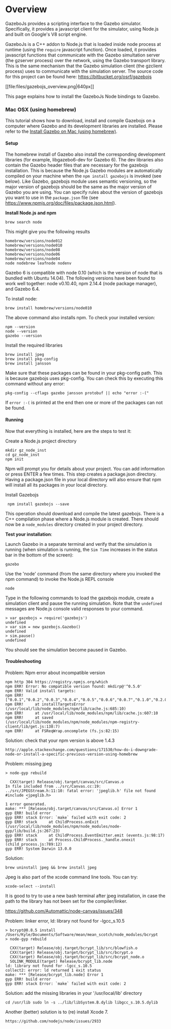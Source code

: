 # Overview

GazeboJs provides a scripting interface to the Gazebo simulator. Specifically, it provides a javascript client for the simulator, using Node.js and built on Google's V8 script engine.

GazeboJs is a C++ addon to Node.js that is loaded inside node process at runtime (using the `require` javascript function). Once loaded, it provides javascript functions that communicate with the Gazebo simultation server (the gzserver process) over the network, using the Gazebo transport library.
This is the same mechanism that the Gazebo simulation client (the gzclient process) uses to communicate with the simulation server.
The source code for this project can be found here: <https://bitbucket.org/osrf/gazebojs>

[[file:files/gazebojs_overview.png|640px]]

This page explains how to install the GazeboJs Node bindings to Gazebo.




### Mac OSX (using homebrew)

This tutorial shows how to download, install and compile Gazebojs on a computer where Gazebo and its  development libraries are installed.
Please refer to the [Install Gazebo on Mac (using homebrew)](/tutorials?tut=install_on_mac&cat=install).

#### Setup

The homebrew install of Gazebo also install the corresponding development libraries (for example, libgazebo6-dev for Gazebo 6). The dev libraries also contain the Gazebo header files that are necessary for the gazebojs installation. This is because the Node.js Gazebo modules are automatically compiled on your machine when the `npm install gazebojs` is invoked (see below).
Like Gazebo, gazebojs module uses semantic versioning, so the major version of gazebojs should be the same as the major version of Gazebo you are using. You can specify rules about the version of gazebojs you want to use in the `package.json` file (see https://www.npmjs.org/doc/files/package.json.html).

**Install Node.js and npm**

    brew search node

This might give you the following results

    homebrew/versions/node012
    homebrew/versions/node010
    homebrew/versions/node08
    homebrew/versions/node06
    homebrew/versions/node04
    node nodebrew leafnode nodenv

Gazebo 6 is compatible with node 0.10 (which is the version of node that is bundled with Ubuntu 14.04). The following versions have been found to work well together: node v0.10.40, npm 2.14.4 (node package manager), and Gazebo 6.4.

To install node:

    brew install homebrew/versions/node010

The above command also installs npm. To check your installed version:

    npm --version
    node --version
    gazebo --version


Install the required libraries

    brew install jpeg
    brew install pkg-config
    brew install jansson

Make sure that these packages can be found in your pkg-config path. This is because gazebojs uses pkg-config.  You can check this by executing this command without any error:

    pkg-config --cflags gazebo jansson protobuf || echo "error :-("

If `error :-(` is printed at the end then one or more of the packages can not be found.

#### Running

Now that everything is installed, here are the steps to test it:


Create a Node.js project directory

    mkdir gz_node_inst
    cd gz_node_inst
    npm init

Npm will prompt you for details about your project. You can add information or press ENTER a few times. This step creates a package.json directory. Having a package.json file in your local directory will also ensure that npm will install all its packages in your local directory.

Install Gazebojs

     npm install gazebojs --save

This operation should download and compile the latest gazebojs. There is a C++
compilation phase where a Node.js module is created. There should now be a
`node_modules` directory created in your project directory.


**Test your installation**:

Launch Gazebo in a separate terminal and verify that the simulation is running (when simulation is running, the `Sim Time` increases in the status bar in the bottom of the screen):

    gazebo


Use the 'node' command (from the same directory where you invoked the npm
command) to invoke the Node.js REPL console

    node

Type in the following commands to load the gazebojs module, create a
simulation client and pause the running simulation. Note that the `undefined` messages are Node.js console valid responses to your command.

    > var gazebojs = require('gazebojs')
    undefined
    > var sim = new gazebojs.Gazebo()
    undefined
    > sim.pause()
    undefined

You should see the simulation become paused in Gazebo.

#### Troubleshooting


Problem: Npm error about incompatible version

    npm http 304 https://registry.npmjs.org/which
    npm ERR! Error: No compatible version found: mkdirp@'^0.5.0'
    npm ERR! Valid install targets:
    npm ERR! ["0.0.1","0.0.2","0.0.3","0.0.4","0.0.5","0.0.6","0.0.7","0.1.0","0.2.0","0.2.1","0.2.2","0.3.0","0.3.1","0.3.2","0.3.3","0.3.4","0.3.5","0.4.0","0.4.1","0.4.2","0.5.0","0.5.1"]
    npm ERR!     at installTargetsError (/usr/local/lib/node_modules/npm/lib/cache.js:685:10)
    npm ERR!     at /usr/local/lib/node_modules/npm/lib/cache.js:607:10
    npm ERR!     at saved (/usr/local/lib/node_modules/npm/node_modules/npm-registry-client/lib/get.js:138:7)
    npm ERR!     at FSReqWrap.oncomplete (fs.js:82:15)


Solution: check that your npm version is above 1.4.3

    http://apple.stackexchange.com/questions/171530/how-do-i-downgrade-node-or-install-a-specific-previous-version-using-homebrew


Problem: missing jpeg


    > node-gyp rebuild

      CXX(target) Release/obj.target/canvas/src/Canvas.o
    In file included from ../src/Canvas.cc:19:
    ../src/JPEGStream.h:11:10: fatal error: 'jpeglib.h' file not found
    #include <jpeglib.h>
             ^
    1 error generated.
    make: *** [Release/obj.target/canvas/src/Canvas.o] Error 1
    gyp ERR! build error
    gyp ERR! stack Error: `make` failed with exit code: 2
    gyp ERR! stack     at ChildProcess.onExit (/usr/local/lib/node_modules/npm/node_modules/node-gyp/lib/build.js:267:23)
    gyp ERR! stack     at ChildProcess.EventEmitter.emit (events.js:98:17)
    gyp ERR! stack     at Process.ChildProcess._handle.onexit (child_process.js:789:12)
    gyp ERR! System Darwin 13.0.0

Solution:

    brew uninstall jpeg && brew install jpeg


Jpeg is also part of the xcode command line tools. You can try:

    xcode-select --install

It is good to try to use a new bash terminal after jpeg installation, in case the path to the library has not been set for the compiler/linker.

   https://github.com/Automattic/node-canvas/issues/348

Problem: linker error, ld: library not found for -lgcc_s.10.5

    > bcrypt@0.8.5 install /Users/Kyle/Documents/Software/mean/mean_scotch/node_modules/bcrypt
    > node-gyp rebuild

      CXX(target) Release/obj.target/bcrypt_lib/src/blowfish.o
      CXX(target) Release/obj.target/bcrypt_lib/src/bcrypt.o
      CXX(target) Release/obj.target/bcrypt_lib/src/bcrypt_node.o
      SOLINK_MODULE(target) Release/bcrypt_lib.node
    ld: library not found for -lgcc_s.10.5
    collect2: error: ld returned 1 exit status
    make: *** [Release/bcrypt_lib.node] Error 1
    gyp ERR! build error
    gyp ERR! stack Error: `make` failed with exit code: 2

Solution: add the missing libraries in your '/usr/local/lib' directory

    cd /usr/lib sudo ln -s ../lib/libSystem.B.dylib libgcc_s.10.5.dylib

Another (better) solution is to (re) install Xcode 7.

    https://github.com/nodejs/node/issues/2933
